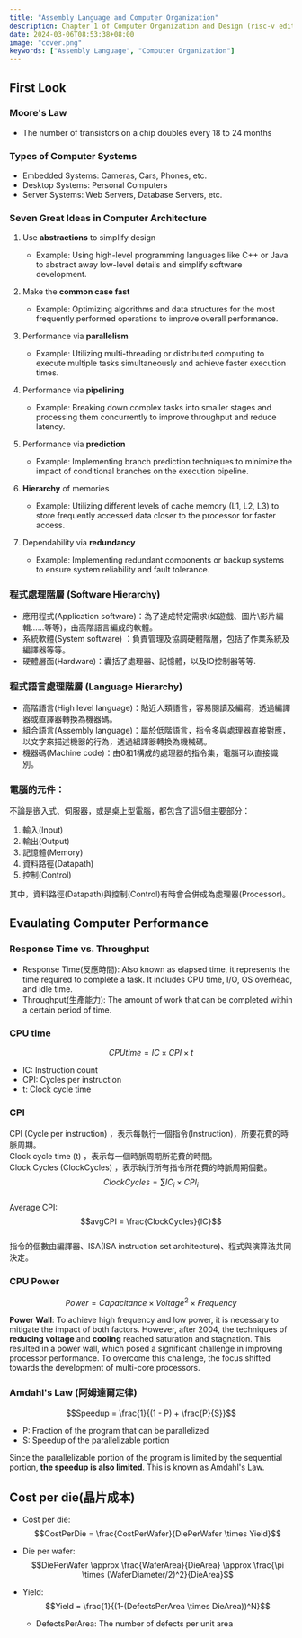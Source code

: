 ```yaml
---
title: "Assembly Language and Computer Organization"
description: Chapter 1 of Computer Organization and Design (risc-v edition)
date: 2024-03-06T08:53:38+08:00
image: "cover.png"
keywords: ["Assembly Language", "Computer Organization"]
---
```


## First Look

### Moore's Law

- The number of transistors on a chip doubles every 18 to 24 months

### Types of Computer Systems

- Embedded Systems: Cameras, Cars, Phones, etc.
- Desktop Systems: Personal Computers
- Server Systems: Web Servers, Database Servers, etc.

### Seven Great Ideas in Computer Architecture

1. Use **abstractions** to simplify design
    - Example: Using high-level programming languages like C++ or Java to abstract away low-level details and simplify software development.

2. Make the **common case fast**
    - Example: Optimizing algorithms and data structures for the most frequently performed operations to improve overall performance.

3. Performance via **parallelism**
    - Example: Utilizing multi-threading or distributed computing to execute multiple tasks simultaneously and achieve faster execution times.

4. Performance via **pipelining**
    - Example: Breaking down complex tasks into smaller stages and processing them concurrently to improve throughput and reduce latency.

5. Performance via **prediction**
    - Example: Implementing branch prediction techniques to minimize the impact of conditional branches on the execution pipeline.

6. **Hierarchy** of memories
    - Example: Utilizing different levels of cache memory (L1, L2, L3) to store frequently accessed data closer to the processor for faster access.

7. Dependability via **redundancy**
    - Example: Implementing redundant components or backup systems to ensure system reliability and fault tolerance.

### 程式處理階層 (Software Hierarchy)
- 應用程式(Application software)：為了達成特定需求(如遊戲、圖片\影片編輯......等等)，由高階語言編成的軟體。
- 系統軟體(System software) ：負責管理及協調硬體階層，包括了作業系統及編譯器等等。
- 硬體層面(Hardware)：囊括了處理器、記憶體，以及IO控制器等等.

### 程式語言處理階層 (Language Hierarchy)
- 高階語言(High level language)：貼近人類語言，容易閱讀及編寫，透過編譯器或直譯器轉換為機器碼。
- 組合語言(Assembly language)：屬於低階語言，指令多與處理器直接對應，以文字來描述機器的行為，透過組譯器轉換為機械碼。
- 機器碼(Machine code)：由0和1構成的處理器的指令集，電腦可以直接識別。

### 電腦的元件：

不論是嵌入式、伺服器，或是桌上型電腦，都包含了這5個主要部分：

1. 輸入(Input)
2. 輸出(Output)
3. 記憶體(Memory)
4. 資料路徑(Datapath)
5. 控制(Control)

其中，資料路徑(Datapath)與控制(Control)有時會合併成為處理器(Processor)。

## Evaulating Computer Performance

### Response Time vs. Throughput

- Response Time(反應時間): Also known as elapsed time, it represents the time required to complete a task. It includes CPU time, I/O, OS overhead, and idle time.
- Throughput(生產能力): The amount of work that can be completed within a certain period of time.

### CPU time

$$CPU time = IC \times CPI \times t$$

- IC: Instruction count
- CPI: Cycles per instruction
- t: Clock cycle time

### CPI

CPI (Cycle per instruction) ，表示每執行一個指令(Instruction)，所要花費的時脈周期。  
Clock cycle time (t) ，表示每一個時脈周期所花費的時間。  
Clock Cycles (ClockCycles) ，表示執行所有指令所花費的時脈周期個數。
$$ClockCycles = \sum IC_i \times CPI_i$$  
Average CPI: $$avgCPI = \frac{ClockCycles}{IC}$$  
指令的個數由編譯器、ISA(ISA instruction set architecture)、程式與演算法共同決定。

### CPU Power

$$Power = Capacitance \times Voltage^2 \times Frequency$$

**Power Wall**: To achieve high frequency and low power, it is necessary to mitigate the impact of both factors. However, after 2004, the techniques of **reducing voltage** and **cooling** reached saturation and stagnation. This resulted in a power wall, which posed a significant challenge in improving processor performance. To overcome this challenge, the focus shifted towards the development of multi-core processors.

### Amdahl's Law (阿姆達爾定律)

$$Speedup = \frac{1}{(1 - P) + \frac{P}{S}}$$

- P: Fraction of the program that can be parallelized
- S: Speedup of the parallelizable portion

Since the parallelizable portion of the program is limited by the sequential portion, **the speedup is also limited**. This is known as Amdahl's Law.

## Cost per die(晶片成本)

- Cost per die:  
$$CostPerDie = \frac{CostPerWafer}{DiePerWafer \times Yield}$$
- Die per wafer:
$$DiePerWafer \approx \frac{WaferArea}{DieArea} \approx \frac{\pi \times (WaferDiameter/2)^2}{DieArea}$$
- Yield:
$$Yield = \frac{1}{(1-(DefectsPerArea \times DieArea))^N}$$

    - DefectsPerArea: The number of defects per unit area
